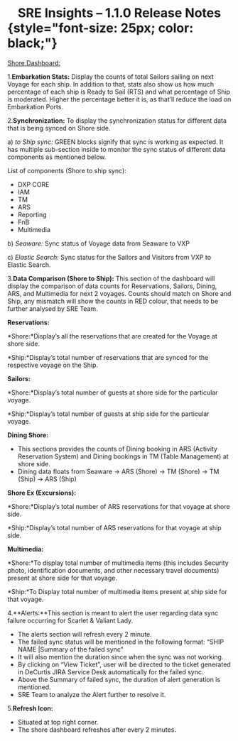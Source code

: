 # <center> SRE Insights – 1.1.0 Release Notes  </center> {style="font-size: 25px; color: black;"}
 

<u>Shore Dashboard:</u>

1.**Embarkation Stats:** Display the counts of total Sailors sailing on next Voyage for each ship. In addition to that, stats also show us how much percentage of each ship is Ready to Sail (RTS) and what percentage of Ship is moderated. Higher the percentage better it is, as that’ll reduce the load on Embarkation Ports.

2.**Synchronization:** To display the synchronization status for different data that is being synced on Shore side.

 a) *to Ship sync:* GREEN blocks signify that sync is working as expected. It has multiple  sub-section inside to monitor the sync status of different data components as mentioned below.

List of components (Shore to ship sync):

  - DXP CORE
  - IAM
  - TM
  - ARS
  - Reporting
  - FnB
  - Multimedia

b) *Seaware:* Sync status of Voyage data from Seaware to VXP

c) *Elastic Search:* Sync status for the Sailors and Visitors from VXP to Elastic Search. 

3.**Data Comparison (Shore to Ship):** This section of the dashboard will display the comparison of data counts for Reservations, Sailors, Dining, ARS, and Multimedia for next 2 voyages. Counts should match on Shore and Ship, any mismatch will show the counts in RED colour, that needs to be further analysed by SRE Team.

 **Reservations:**

*Shore:*Display’s all the reservations that are created for the Voyage at shore side.

*Ship:*Display’s total number of reservations that are synced for the respective voyage on the Ship.

**Sailors:**

*Shore:*Display’s total number of guests at shore side for the particular voyage.

*Ship:*Display’s total number of guests at ship side for the particular voyage.

 **Dining Shore:**

- This sections provides the counts of Dining booking in ARS (Activity Reservation System) and Dining bookings in TM (Table Management) at shore side.
- Dining data floats from Seaware → ARS (Shore) → TM (Shore) → TM (Ship) → ARS (Ship)

**Shore Ex (Excursions):**

*Shore:*Display’s total number of ARS reservations for that voyage at shore side.

*Ship:*Display’s total number of ARS reservations for that voyage at ship side.

**Multimedia:**

*Shore:*To display total number of multimedia items (this includes Security photo, identification documents, and other necessary travel documents) present at shore side for that voyage.

*Ship:*To Display total number of multimedia items present at ship side for that voyage.

4.**Alerts:**This section is meant to alert the user regarding data sync failure occurring for Scarlet & Valiant Lady.

- The alerts section will refresh every 2 minute.
- The failed sync status will be mentioned in the following format: “SHIP NAME |Summary of the failed sync”
- It will also mention the duration since when the sync was not working.
- By clicking on “View Ticket”, user will be directed to the ticket generated in DeCurtis JIRA Service Desk automatically   for the failed sync.
- Above the Summary of failed sync, the duration of alert generation is mentioned.
- SRE Team to analyze the Alert further to resolve it.

5.**Refresh Icon:**

- Situated at top right corner.
- The shore dashboard refreshes after every 2 minutes.

